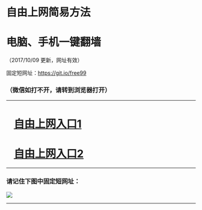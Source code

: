 ﻿# 自由上网简易方法

# 电脑、手机一键翻墙

（2017/10/09 更新，网址有效）

固定短网址：https://git.io/free99

### （微信如打不开，请转到浏览器打开）


***





# &nbsp;&nbsp; <a href="http://ft783218740.fwq-tz-1001.info/fwqtz01.html?t=10090019121 " target="_blank">自由上网入口1</a>
# &nbsp;&nbsp; <a href="http://ft179048619.fwq-tz-1002.info/fwqtz02.html?t=10090015836 " target="_blank">自由上网入口2</a>
***

### 请记住下图中固定短网址：

<img src="https://s3-us-west-2.amazonaws.com/fwq-1001/yjfq-20170905okok.png" /> 


***

